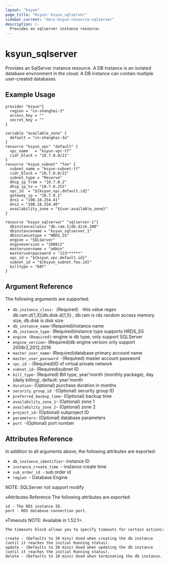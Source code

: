 ```yaml
---
layout: "ksyun"
page_title: "Ksyun: ksyun_sqlserver"
sidebar_current: "docs-ksyun-resource-sqlserver"
description: |-
  Provides an sqlserver instance resource.
---
```


# ksyun_sqlserver

Provides an SqlServer instance resource. A DB instance is an isolated database environment in the cloud. A DB instance can contain multiple user-created databases.

## Example Usage

```hcl
provider "ksyun"{
  region = "cn-shanghai-3"
  access_key = ""
  secret_key = ""
}

variable "available_zone" {
  default = "cn-shanghai-3a"
}
resource "ksyun_vpc" "default" {
  vpc_name   = "ksyun-vpc-tf"
  cidr_block = "10.7.0.0/21"
}
resource "ksyun_subnet" "foo" {
  subnet_name = "ksyun-subnet-tf"
  cidr_block = "10.7.0.0/21"
  subnet_type = "Reserve"
  dhcp_ip_from = "10.7.0.2"
  dhcp_ip_to = "10.7.0.253"
  vpc_id  = "${ksyun_vpc.default.id}"
  gateway_ip = "10.7.0.1"
  dns1 = "198.18.254.41"
  dns2 = "198.18.254.40"
  availability_zone = "${var.available_zone}"
}

resource "ksyun_sqlserver" "sqlserver-1"{
  dbinstanceclass= "db.ram.2|db.disk.100"
  dbinstancename = "ksyun_sqlserver_1"
  dbinstancetype = "HRDS_SS"
  engine = "SQLServer"
  engineversion = "2008r2"
  masterusername = "admin"
  masteruserpassword = "123******"
  vpc_id = "${ksyun_vpc.default.id}"
  subnet_id = "${ksyun_subnet.foo.id}"
  billtype = "DAY"
}
```

## Argument Reference

The following arguments are supported:

* `db_instance_class`-（Required）-this value regex db.ram.d{1,3}|db.disk.d{1,5} , db.ram is rds random access memory size, db.disk is disk size
* `db_instance_name`-(Required)instance name
* `db_instance_type`- (Required)instance type supports HRDS_SS
* `engine (Required)`-engine is db type, only support SQLServer
* `engine_version`- (Required)db engine version only support 2008r2,2012,2016
* `master_user_name`- (Required)database primary account name
* `master_user_password `-(Required) master account password
* `vpc_id `- (Required)ID of virtual private network
* `subnet_id`- (Required)subnet ID
* `bill_type`- (Required) Bill type, year'month (monthly package), day (daily billing), default: year'month
* `duration`- (Optional) purchase duration in months
* `security_group_id `-(Optional) security group ID
* `preferred_backup_time`- (Optional) backup time
* `availability_zone_1`- (Optional) zone 1
* `availability_zone_2`- (Optional) zone 2
* `project_id`- (Optional)  subproject ID
* `parameters`- (Optional) database parameters
* `port `-(Optional) port number


## Attributes Reference

In addition to all arguments above, the following attributes are exported:

* `db_instance_identifier`-  instance ID
* `instance_create_time `-  instance create time
* `sub_order_id `- sub order id
* `region `-  Database Engine

NOTE: SQLServer not support modify

»Attributes Reference
The following attributes are exported:
```
id - The RDS instance ID.
port - RDS database connection port.
```
»Timeouts
NOTE: Available in 1.52.1+.
```
The timeouts block allows you to specify timeouts for certain actions:

create - (Defaults to 30 mins) Used when creating the db instance (until it reaches the initial Running status).
update - (Defaults to 30 mins) Used when updating the db instance (until it reaches the initial Running status).
delete - (Defaults to 10 mins) Used when terminating the db instance.

```
